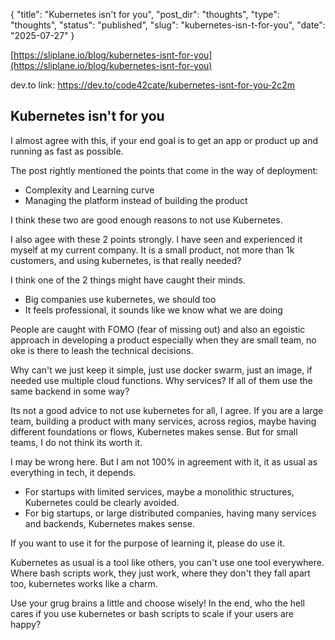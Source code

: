 {
  "title": "Kubernetes isn't for you",
  "post_dir": "thoughts",
  "type": "thoughts",
  "status": "published",
  "slug": "kubernetes-isn-t-for-you",
  "date": "2025-07-27"
}

[https://sliplane.io/blog/kubernetes-isnt-for-you](https://sliplane.io/blog/kubernetes-isnt-for-you)

dev.to link: https://dev.to/code42cate/kubernetes-isnt-for-you-2c2m

## Kubernetes isn't for you

I almost agree with this, if your end goal is to get an app or product up and running as fast as possible.

The post rightly mentioned the points that come in the way of deployment: 

- Complexity and Learning curve
- Managing the platform instead of building the product

I think these two are good enough reasons to not use Kubernetes. 

I also agee with these 2 points strongly. I have seen and experienced it myself at my current company. It is a small product, not more than 1k customers, and using kubernetes, is that really needed? 

I think one of the 2 things might have caught their minds. 

- Big companies use kubernetes, we should too
- It feels professional, it sounds like we know what we are doing

People are caught with FOMO (fear of missing out) and also an egoistic approach in developing a product especially when they are small team, no oke is there to leash the technical decisions. 

Why can't we just keep it simple, just use docker swarm, just an image, if needed use multiple cloud functions. Why services? If all of them use the same backend in some way? 

Its not a good advice to not use kubernetes for all, I agree. If you are a large team, building a product with many services, across regios, maybe having different foundations or flows, Kubernetes makes sense. But for small teams, I do not think its worth it. 

I may be wrong here. But I am not 100% in agreement with it, it as usual as everything in tech, it depends. 

- For startups with limited services, maybe a monolithic structures, Kubernetes could be clearly avoided.
- For big startups, or large distributed companies, having many services and backends, Kubernetes makes sense.

If you want to use it for the purpose of learning it, please do use it. 

Kubernetes as usual is a tool like others, you can't use one tool everywhere. Where bash scripts work, they just work, where they don't they fall apart too, kubernetes works like a charm. 

Use your grug brains a little and choose wisely! In the end, who the hell cares if you use kubernetes or bash scripts to scale if your users are happy? 
